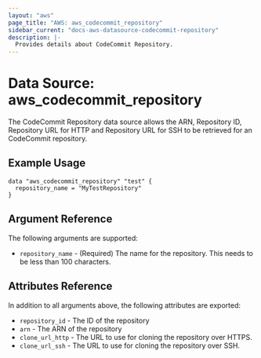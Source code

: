 ```yaml
---
layout: "aws"
page_title: "AWS: aws_codecommit_repository"
sidebar_current: "docs-aws-datasource-codecommit-repository"
description: |-
  Provides details about CodeCommit Repository.
---
```


# Data Source: aws_codecommit_repository

The CodeCommit Repository data source allows the ARN, Repository ID, Repository URL for HTTP and Repository URL for SSH to be retrieved for an CodeCommit repository.

## Example Usage

```hcl
data "aws_codecommit_repository" "test" {
  repository_name = "MyTestRepository"
}
```

## Argument Reference

The following arguments are supported:

* `repository_name` - (Required) The name for the repository. This needs to be less than 100 characters.

## Attributes Reference

In addition to all arguments above, the following attributes are exported:

* `repository_id` - The ID of the repository
* `arn` - The ARN of the repository
* `clone_url_http` - The URL to use for cloning the repository over HTTPS.
* `clone_url_ssh` - The URL to use for cloning the repository over SSH.
